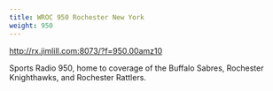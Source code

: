 ```yaml
---
title: WROC 950 Rochester New York
weight: 950
---
```

http://rx.jimlill.com:8073/?f=950.00amz10

Sports Radio 950, home to coverage of the Buffalo Sabres, Rochester Knighthawks, and Rochester Rattlers. 
